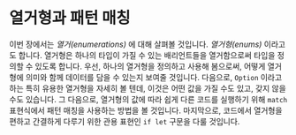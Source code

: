 # 열거형과 패턴 매칭

이번 장에서는 *열거(enumerations)* 에 대해 살펴볼 것입니다. *열거형(enums)* 이라고도 합니다.
열거형은 하나의 타입이 가질 수 있는 배리언트들을 열거함으로써
타입을 정의할 수 있도록 합니다. 우선, 하나의 열거형을 정의하고 사용해 봄으로써,
어떻게 열거형에 의미와 함께 데이터를 담을 수 있는지 보여줄 것입니다.
다음으로, `Option` 이라고 하는 특히 유용한 열거형을 자세히 볼 텐데,
이것은 어떤 값을 가질 수도 있고, 갖지 않을 수도 있습니다. 그 다음으로,
열거형의 값에 따라 쉽게 다른 코드를 실행하기 위해 `match` 표현식에서
패턴 매칭을 사용하는 방법을 볼 것입니다. 마지막으로, 코드에서 열거형을
편하고 간결하게 다루기 위한 관용 표현인 `if let` 구문을 다룰 것입니다.
